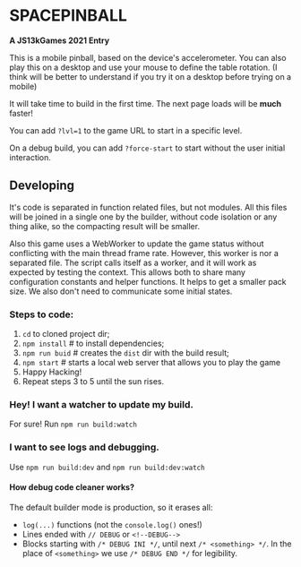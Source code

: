 SPACEPINBALL
============
**A JS13kGames 2021 Entry**

This is a mobile pinball, based on the device's accelerometer.
You can also play this on a desktop and use your mouse to define the table rotation.
(I think will be better to understand if you try it on a desktop before trying on a mobile)

It will take time to build in the first time. The next page loads will be **much** faster!

You can add `?lvl=1` to the game URL to start in a specific level.

On a debug build, you can add `?force-start` to start without the user initial interaction.

Developing
----------

It's code is separated in function related files, but not modules. All this files will be joined in a single one by the builder, without code isolation or any thing alike, so the compacting result will be smaller.

Also this game uses a WebWorker to update the game status without conflicting with the main thread frame rate. However, this worker is nor a separated file. The script calls itself as a worker, and it will work as expected by testing the context. This allows both to share many configuration constants and helper functions. It helps to get a smaller pack size. We also don't need to communicate some initial states.

### Steps to code:
1. `cd` to cloned project dir;
2. `npm install` # to install dependencies;
3. `npm run buid` # creates the `dist` dir with the build result;
4. `npm start` # starts a local web server that allows you to play the game
5. Happy Hacking!
6. Repeat steps 3 to 5 until the sun rises.

### Hey! I want a watcher to update my build.

For sure! Run `npm run build:watch`

### I want to see logs and debugging.

Use `npm run build:dev` and `npm run build:dev:watch`

#### How debug code cleaner works?

The default builder mode is production, so it erases all:
* `log(...)` functions (not the `console.log()` ones!)
* Lines ended with `// DEBUG` or `<!--DEBUG-->`
* Blocks starting with `/* DEBUG INI */`, until next `/* <something> */`.
  In the place of `<something>` we use `/* DEBUG END */` for legibility.
